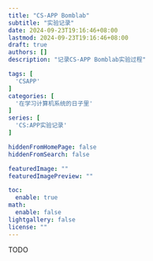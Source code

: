 ```yaml
---
title: "CS-APP Bomblab"
subtitle: "实验记录"
date: 2024-09-23T19:16:46+08:00
lastmod: 2024-09-23T19:16:46+08:00
draft: true
authors: []
description: "记录CS-APP Bomblab实验过程"

tags: [
  'CSAPP'
]
categories: [
  '在学习计算机系统的日子里'
]
series: [
  'CS:APP实验记录'
]

hiddenFromHomePage: false
hiddenFromSearch: false

featuredImage: ""
featuredImagePreview: ""

toc:
  enable: true
math:
  enable: false
lightgallery: false
license: ""
---
```


<!--more-->

TODO